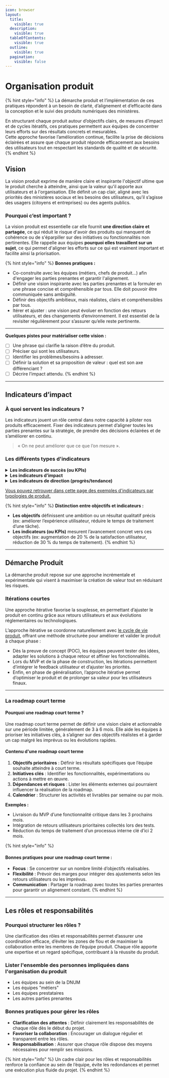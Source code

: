 ```yaml
---
icon: browser
layout:
  title:
    visible: true
  description:
    visible: true
  tableOfContents:
    visible: true
  outline:
    visible: true
  pagination:
    visible: false
---
```


# Organisation produit

{% hint style="info" %}
La démarche produit et l’implémentation de ces pratiques répondent à un besoin de clarté, d’alignement et d’efficacité dans la conception et le suivi des produits numériques des ministères.

En structurant chaque produit autour d’objectifs clairs, de mesures d’impact et de cycles itératifs, ces pratiques permettent aux équipes de concentrer leurs efforts sur des résultats concrets et mesurables.\
Cette approche favorise l’amélioration continue, facilite la prise de décisions éclairées et assure que chaque produit réponde efficacement aux besoins des utilisateurs tout en respectant les standards de qualité et de sécurité.
{% endhint %}

## Vision

La vision produit exprime de manière claire et inspirante l'objectif ultime que le produit cherche à atteindre, ainsi que la valeur qu'il apporte aux utilisateurs et à l'organisation. Elle définit un cap clair, aligné avec les priorités des ministères sociaux et les besoins des utilisateurs, qu’il s’agisse des usagers (citoyens et entreprises) ou des agents publics.

### Pourquoi c’est important ?

La vision produit est essentielle car elle fournit **une direction claire et partagée**, ce qui réduit le risque d'avoir des produits qui manquent de cohérence ou de s'éparpiller sur des initiatives ou fonctionnalités non pertinentes. Elle rappelle aux équipes **pourquoi elles travaillent sur un sujet**, ce qui permet d'aligner les efforts sur ce qui est vraiment important et facilite ainsi la priorisation.

{% hint style="info" %}
**Bonnes pratiques :**

* Co-construite avec les équipes (métiers, chefs de produit...) afin d'engager les parties prenantes et garantir l'alignement.
* Définir une vision inspirante avec les parties prenantes et la formuler en une phrase concise et compréhensible par tous. Elle doit pouvoir être communiquée sans ambiguïté.
* Définir des objectifs ambitieux, mais réalistes, clairs et compréhensibles par tous.
* Itérer et ajuster : une vision peut évoluer en fonction des retours utilisateurs, et des changements d’environnement. Il est essentiel de la revisiter régulièrement pour s’assurer qu’elle reste pertinente.

***

**Quelques pistes pour matérialiser cette vision :**

* [ ] Une phrase qui clarifie la raison d’être du produit.
* [ ] Préciser qui sont les utilisateurs.
* [ ] Identifier les problèmes/besoins à adresser.
* [ ] Définir la solution et sa proposition de valeur : quel est son axe différenciant ?
* [ ] Décrire l’impact attendu.
{% endhint %}

***

## Indicateurs d’impact

### À quoi servent les indicateurs ?

Les indicateurs jouent un rôle central dans notre capacité à piloter nos produits efficacement. Fixer des indicateurs permet d’aligner toutes les parties prenantes sur la stratégie, de prendre des décisions éclairées et de s’améliorer en continu.

> « On ne peut améliorer que ce que l’on mesure ».

### Les différents types d'indicateurs

<details>

<summary><strong>Les indicateurs de succès (ou KPIs)</strong></summary>

Ces indicateurs mesurent si un produit atteint ses objectifs stratégiques. Ils traduisent la vision produit en résultats concrets et mesurables.

#### Exemples °1 :

* Taux d’usage.
* Audience.
* NPS (Net Promoter Score) ou note de satisfaction pour mesurer la satisfaction client.

Les KPIs répondent à une question clé : « Est-ce que notre produit atteint les résultats attendus ? »

</details>

<details>

<summary><strong>Les indicateurs d’impact</strong></summary>

Ces indicateurs servent à évaluer les effets des initiatives produit sur les usagers, les utilisateurs ou sur l’organisation. Ils permettent de valider que vos actions apportent une valeur réelle.

#### Exemples °2 :

* Économies réalisées : évaluer les gains financiers, notamment via l'utilisation de [communs numériques](communs-numeriques.md) et la réduction des doublons.
* Augmentation du taux de dématérialisation.
  * Réduction du délai d'instruction de dossiers par 2.
  * Constitution d'un dossier en moins de 10 minutes.
* Efficacité opérationnelle : réduction des délais, des erreurs ou optimisation des processus métiers.

Ces indicateurs d’impact relient directement vos décisions produit à des résultats tangibles.

</details>

<details>

<summary><strong>Les indicateurs de direction (progrès/tendance)</strong></summary>

Ces indicateurs permettent de vérifier que l'on progresse dans la bonne direction. Ils agissent comme des garde-fous et des signaux d'alerte pour garantir que vous avancez vers vos objectifs.

#### Exemples °3 :

* Une durée de session sur un site de consultation peut mesurer l'intérêt des utilisateurs pour le contenu proposé.

</details>

[Vous pouvez retrouver dans cette page des exemples d'indicateurs par typologies de produit.](organisation-produit.md#indicateurs-dimpact)

{% hint style="info" %}
**Distinction entre objectifs et indicateurs :**

* **Les objectifs** définissent une ambition ou un résultat qualitatif précis (ex: améliorer l’expérience utilisateur, réduire le temps de traitement d’une tâche).
* **Les indicateurs (ou KPIs)** mesurent l’avancement concret vers ces objectifs (ex: augmentation de 20 % de la satisfaction utilisateur, réduction de 30 % du temps de traitement).
{% endhint %}

***

## Démarche Produit

La démarche produit repose sur une approche incrémentale et expérimentale qui visent à maximiser la création de valeur tout en réduisant les risques.

### Itérations courtes

Une approche itérative favorise la souplesse, en permettant d’ajuster le produit en continu grâce aux retours utilisateurs et aux évolutions réglementaires ou technologiques.

L’approche itérative se coordonne naturellement avec [le cycle de vie produit](broken-reference), offrant une méthode structurée pour améliorer et valider le produit à chaque phase :

* Dès la preuve de concept (POC), les équipes peuvent tester des idées, adapter les solutions à chaque retour et affiner les fonctionnalités.
* Lors du MVP et de la phase de construction, les itérations permettent d’intégrer le feedback utilisateur et d’ajuster les priorités.
* Enfin, en phase de généralisation, l’approche itérative permet d’optimiser le produit et de prolonger sa valeur pour les utilisateurs finaux.

***

### La roadmap court terme

#### Pourquoi une roadmap court terme ?

Une roadmap court terme permet de définir une vision claire et actionnable sur une période limitée, généralement de 3 à 6 mois. Elle aide les équipes à prioriser les initiatives clés, à s’aligner sur des objectifs réalistes et à garder un cap malgré les imprévus ou les évolutions rapides.

#### Contenu d'une roadmap court terme

1. **Objectifs prioritaires** : Définir les résultats spécifiques que l’équipe souhaite atteindre à court terme.
2. **Initiatives clés** : Identifier les fonctionnalités, expérimentations ou actions à mettre en œuvre.
3. **Dépendances et risques** : Lister les éléments externes qui pourraient influencer la réalisation de la roadmap.
4. **Calendrier** : Structurer les activités et livrables par semaine ou par mois.

**Exemples :**

* Livraison du MVP d’une fonctionnalité critique dans les 3 prochains mois.
* Intégration de retours utilisateurs prioritaires collectés lors des tests.
* Réduction du temps de traitement d’un processus interne clé d’ici 2 mois.

{% hint style="info" %}
#### Bonnes pratiques pour une roadmap court terme :

* **Focus** : Se concentrer sur un nombre limité d’objectifs réalisables.
* **Flexibilité** : Prévoir des marges pour intégrer des ajustements selon les retours utilisateurs ou les imprévus.
* **Communication** : Partager la roadmap avec toutes les parties prenantes pour garantir un alignement constant.
{% endhint %}

***

## Les rôles et responsabilités

### Pourquoi structurer les rôles ?

Une clarification des rôles et responsabilités permet d’assurer une coordination efficace, d’éviter les zones de flou et de maximiser la collaboration entre les membres de l’équipe produit. Chaque rôle apporte une expertise et un regard spécifique, contribuant à la réussite du produit.

### Lister l'ensemble des personnes impliquées dans l'organisation du produit

* Les équipes au sein de la DNUM
* Les équipes "métiers"
* Les équipes prestataires
* Les autres parties prenantes

### Bonnes pratiques pour gérer les rôles

* **Clarification des attentes** : Définir clairement les responsabilités de chaque rôle dès le début du projet.
* **Favoriser la collaboration** : Encourager un dialogue régulier et transparent entre les rôles.
* **Responsabilisation** : Assurer que chaque rôle dispose des moyens nécessaires pour remplir ses missions.

{% hint style="info" %}
Un cadre clair pour les rôles et responsabilités renforce la confiance au sein de l’équipe, évite les redondances et permet une exécution plus fluide du projet.
{% endhint %}
